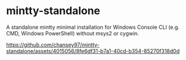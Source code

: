 # mintty-standalone
A standalone mintty minimal installation for Windows Console CLI (e.g. CMD, Windows PowerShell) without msys2 or cygwin.

https://github.com/chansey97/mintty-standalone/assets/4015056/8fe6df31-b7a1-40cd-b354-85270f318d0d


